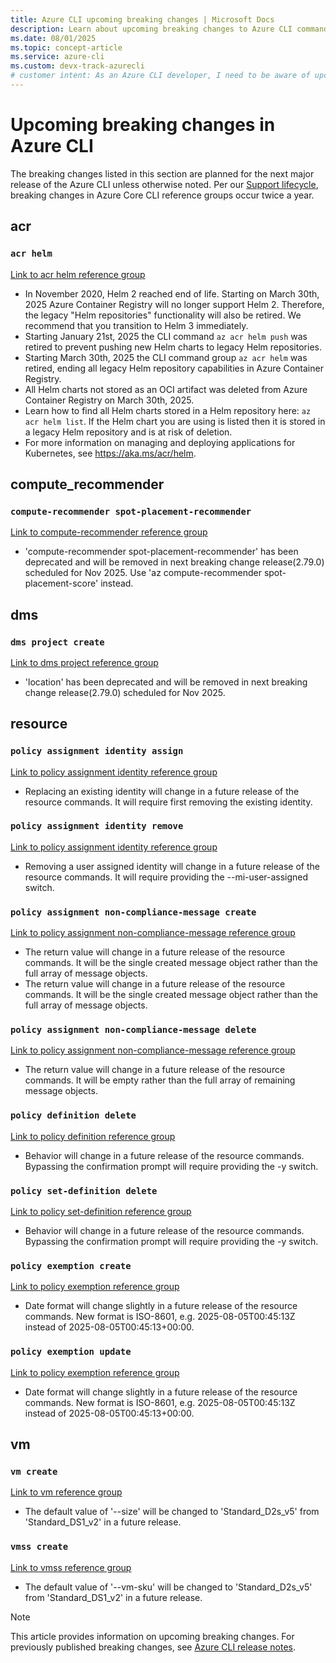 ```yaml
---
title: Azure CLI upcoming breaking changes | Microsoft Docs
description: Learn about upcoming breaking changes to Azure CLI command groups, references, and parameters.
ms.date: 08/01/2025
ms.topic: concept-article
ms.service: azure-cli
ms.custom: devx-track-azurecli
# customer intent: As an Azure CLI developer, I need to be aware of upcoming breaking changes so I can plan for migration to new reference commands.
---
```


# Upcoming breaking changes in Azure CLI

The breaking changes listed in this section are planned for the next major release of the Azure CLI unless otherwise noted. Per our [Support lifecycle](./azure-cli-support-lifecycle.md), breaking changes in Azure Core CLI reference groups occur twice a year.

## acr

### `acr helm`

[Link to acr helm reference group](/cli/azure/acr/helm)

- In November 2020, Helm 2 reached end of life. Starting on March 30th, 2025 Azure Container Registry will no longer support Helm 2. Therefore, the legacy "Helm repositories" functionality will also be retired. We recommend that you transition to Helm 3 immediately.
- Starting January 21st, 2025 the CLI command `az acr helm push` was retired to prevent pushing new Helm charts to legacy Helm repositories.
- Starting March 30th, 2025 the CLI command group `az acr helm` was retired, ending all legacy Helm repository capabilities in Azure Container Registry.
- All Helm charts not stored as an OCI artifact was deleted from Azure Container Registry on March 30th, 2025.
- Learn how to find all Helm charts stored in a Helm repository here: `az acr helm list`. If the Helm chart you are using is listed then it is stored in a legacy Helm repository and is at risk of deletion.
- For more information on managing and deploying applications for Kubernetes, see https://aka.ms/acr/helm.

## compute_recommender

### `compute-recommender spot-placement-recommender`

[Link to compute-recommender reference group](/cli/azure/compute-recommender)

- 'compute-recommender spot-placement-recommender' has been deprecated and will be removed in next breaking change release(2.79.0) scheduled for Nov 2025. Use 'az compute-recommender spot-placement-score' instead.

## dms

### `dms project create`

[Link to dms project reference group](/cli/azure/dms/project)

- 'location' has been deprecated and will be removed in next breaking change release(2.79.0) scheduled for Nov 2025.

## resource

### `policy assignment identity assign`

[Link to policy assignment identity reference group](/cli/azure/policy/assignment/identity)

- Replacing an existing identity will change in a future release of the resource commands. It will require first removing the existing identity.

### `policy assignment identity remove`

[Link to policy assignment identity reference group](/cli/azure/policy/assignment/identity)

- Removing a user assigned identity will change in a future release of the resource commands. It will require providing the --mi-user-assigned switch.

### `policy assignment non-compliance-message create`

[Link to policy assignment non-compliance-message reference group](/cli/azure/policy/assignment/non-compliance-message)

- The return value will change in a future release of the resource commands. It will be the single created message object rather than the full array of message objects.
- The return value will change in a future release of the resource commands. It will be the single created message object rather than the full array of message objects.

### `policy assignment non-compliance-message delete`

[Link to policy assignment non-compliance-message reference group](/cli/azure/policy/assignment/non-compliance-message)

- The return value will change in a future release of the resource commands. It will be empty rather than the full array of remaining message objects.

### `policy definition delete`

[Link to policy definition reference group](/cli/azure/policy/definition)

- Behavior will change in a future release of the resource commands. Bypassing the confirmation prompt will require providing the -y switch.

### `policy set-definition delete`

[Link to policy set-definition reference group](/cli/azure/policy/set-definition)

- Behavior will change in a future release of the resource commands. Bypassing the confirmation prompt will require providing the -y switch.

### `policy exemption create`

[Link to policy exemption reference group](/cli/azure/policy/exemption)

- Date format will change slightly in a future release of the resource commands. New format is ISO-8601, e.g. 2025-08-05T00:45:13Z instead of 2025-08-05T00:45:13+00:00.

### `policy exemption update`

[Link to policy exemption reference group](/cli/azure/policy/exemption)

- Date format will change slightly in a future release of the resource commands. New format is ISO-8601, e.g. 2025-08-05T00:45:13Z instead of 2025-08-05T00:45:13+00:00.

## vm

### `vm create`

[Link to vm reference group](/cli/azure/vm)

- The default value of '--size' will be changed to 'Standard_D2s_v5' from 'Standard_DS1_v2' in a future release.

### `vmss create`

[Link to vmss reference group](/cli/azure/vmss)

- The default value of '--vm-sku' will be changed to 'Standard_D2s_v5' from 'Standard_DS1_v2' in a future release.

> [!NOTE]
> This article provides information on upcoming breaking changes. For previously published breaking changes, see [Azure CLI release notes](./release-notes-azure-cli.md).

